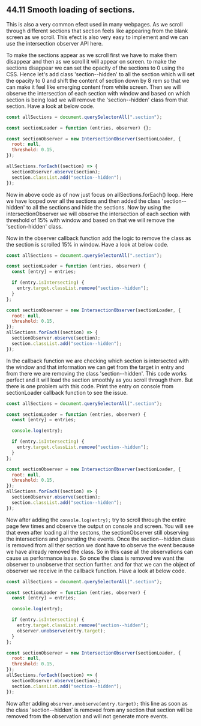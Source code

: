 ## 44.11 Smooth loading of sections.

This is also a very common efect used in many webpages. As we scroll through different sections that section feels like appearing from the blank screen as we scroll. This efect is also very easy to implement and we can use the intersection observer API here.

To make the sections appear as we scroll first we have to make them disappear and then as we scroll it will appear on screen. to make the sections disappear we can set the opacity of the sections to 0 using the CSS. Hence let's add class 'section--hidden' to all the section which will set the opacity to 0 and shift the content of section down by 8 rem so that we can make it feel like emerging content from white screen. Then we will observe the intersection of each section with window and based on which section is being load we will remove the 'section--hidden' class from that section. Have a look at below code.

```javascript
const allSections = document.querySelectorAll(".section");

const sectionLoader = function (entries, observer) {};

const sectionObserver = new IntersectionObserver(sectionLoader, {
  root: null,
  threshold: 0.15,
});

allSections.forEach((section) => {
  sectionObserver.observe(section);
  section.classList.add("section--hidden");
});
```

Now in above code as of now just focus on allSections.forEach() loop. Here we have looped over all the sections and then added the class 'section--hidden' to all the sections and hide the sections. Now by using the intersectionObserver we will observe the intersection of each section with threshold of 15% with window and based on that we will remove the 'section-hidden' class.

Now in the observer callback function add the logic to remove the class as the section is scrolled 15% in window. Have a look at below code.

```javascript
const allSections = document.querySelectorAll(".section");

const sectionLoader = function (entries, observer) {
  const [entry] = entries;

  if (entry.isIntersecting) {
    entry.target.classList.remove("section--hidden");
  }
};

const sectionObserver = new IntersectionObserver(sectionLoader, {
  root: null,
  threshold: 0.15,
});
allSections.forEach((section) => {
  sectionObserver.observe(section);
  section.classList.add("section--hidden");
});
```

In the callback function we are checking which section is intersected with the window and that information we can get from the target in entry and from there we are removing the class 'section--hidden'. This code works perfect and it will load the section smoothly as you scroll through them. But there is one problem with this code. Print the entry on console from sectionLoader callback function to see the issue.

```javascript
const allSections = document.querySelectorAll(".section");

const sectionLoader = function (entries, observer) {
  const [entry] = entries;

  console.log(entry);

  if (entry.isIntersecting) {
    entry.target.classList.remove("section--hidden");
  }
};

const sectionObserver = new IntersectionObserver(sectionLoader, {
  root: null,
  threshold: 0.15,
});
allSections.forEach((section) => {
  sectionObserver.observe(section);
  section.classList.add("section--hidden");
});
```

Now after adding the `console.log(entry);` try to scroll through the entire page few times and observe the output on console and screen. You will see that even after loading all the sectons, the sectionObserver still observing the intersections and generating the events. Once the section--hidden class is removed from all ther section we dont have to observe the event because we have already removed the class. So in this case all the observations can cause us performance issue. So once the class is removed we want the observer to unobserve that section further. and for that we can the object of observer we receive in the callback function. Have a look at below code.

```javascript
const allSections = document.querySelectorAll(".section");

const sectionLoader = function (entries, observer) {
  const [entry] = entries;

  console.log(entry);

  if (entry.isIntersecting) {
    entry.target.classList.remove("section--hidden");
    observer.unobserve(entry.target);
  }
};

const sectionObserver = new IntersectionObserver(sectionLoader, {
  root: null,
  threshold: 0.15,
});
allSections.forEach((section) => {
  sectionObserver.observe(section);
  section.classList.add("section--hidden");
});
```

Now after adding `observer.unobserve(entry.target);` this line as soon as the class 'section--hidden' is removed from any section that section will be removed from the observation and will not generate more events.
